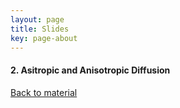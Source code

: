 ```yaml
---
layout: page
title: Slides
key: page-about
---
```



#### <a name="pde1_2"></a> 2. Asitropic and Anisotropic Diffusion
[Back to material](material)
<script defer class="speakerdeck-embed" data-id="ad1b51c541424a18ac69626e621ee66f" data-ratio="1.3333333333333333" src="//speakerdeck.com/assets/embed.js"></script>
